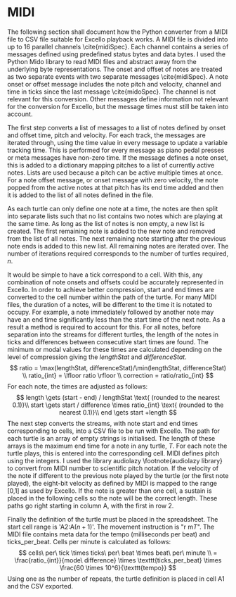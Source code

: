 # MIDI

The following section shall document how the Python converter from a MIDI file to CSV file suitable for Excello playback works. A MIDI file is divided into up to 16 parallel channels \cite{midiSpec}. Each channel contains a series of messages defined using predefined status bytes and data bytes. I used the Python Mido library to read MIDI files and abstract away from the underlying byte representations. The onset and offset of notes are treated as two separate events with two separate messages \cite{midiSpec}. A note onset or offset message includes the note pitch and velocity, channel and time in ticks since the last message \cite{midoSpec}. The channel is not relevant for this conversion. Other messages define information not relevant for the conversion for Excello, but the message times must still be taken into account. 

The first step converts a list of messages to a list of notes defined by onset and offset time, pitch and velocity. For each track, the messages are iterated through, using the time value in every message to update a variable tracking time. This is performed for every message as piano pedal presses or meta messages have non-zero time. If the message defines a note onset, this is added to a dictionary mapping pitches to a list of currently active notes. Lists are used because a pitch can be active multiple times at once. For a note offset message, or onset message with zero velocity, the note popped from the active notes at that pitch has its end time added and then it is added to the list of all notes defined in the file. 

As each turtle can only define one note at a time, the notes are then split into separate lists such that no list contains two notes which are playing at the same time. As long as the list of notes is non empty, a new list is created. The first remaining note is added to the new note and removed from the list of all notes. The next remaining note starting after the previous note ends is added to this new list. All remaining notes are iterated over. The number of iterations required corresponds to the number of turtles required, $n​$.

It would be simple to have a tick correspond to a cell. With this, any combination of note onsets and offsets could be accurately represented in Excello. In order to achieve better compression, start and end times are converted to the cell number within the path of the turtle. For many MIDI files, the duration of a notes, will be different to the time it is notated to occupy. For example, a note immediately followed by another note may have an end time significantly less than the start time of the next note. As a result a method is required to account for this. For all notes, before separation into the streams for different turtles, the length of the notes in ticks and differences between consecutive start times are found. The minimum or modal values for these times are calculated depending on the level of compression giving the $lengthStat$ and $differenceStat$. 
$$
ratio = \max(lengthStat, differenceStat)/\min(lengthStat, differenceStat) \\
ratio_{int} = \lfloor ratio \rfloor \\
correction = ratio/ratio_{int}
$$
For each note, the times are adjusted as follows:
$$
length \gets (start - end) / lengthStat \text{ (rounded to the nearest 0.1)}\\
start \gets start / difference \times ratio_{int} \text{ (rounded to the nearest 0.1)}\\
end \gets start +length
$$
The next step converts the streams, with note start and end times corresponding to cells, into a CSV file to be run with Excello. The path for each turtle is an array of empty strings is initialised. The length of these arrays is the maximum end time for a note in any turtle, $T​$.  For each note the turtle plays, this is entered into the corresponding cell. MIDI defines pitch using the integers. I used the library audiolazy \footnote{audiolazy library} to convert from MIDI number to scientific pitch notation. If the velocity of the note if different to the previous note played by the turtle (or the first note played), the eight-bit velocity as defined by MIDI is mapped to the range [0,1] as used by Excello. If the note is greater than one cell, a sustain is placed in the following cells so the note will be the correct length. These paths go right starting in column A, with the first in row 2. 

Finally the definition of the turtle must be placed in the spreadsheet. The start cell range is 'A2:A$(n+1)$'. The movement instruction is "r m$T$". The MIDI file contains meta data for the tempo (milliseconds per beat) and ticks_per_beat. Cells per minute is calculated as follows:
$$
cells\ per\ tick \times ticks\ per\ beat \times beat\ per\ minute \\
= \frac{ratio_{int}}{mode\ difference} \times \texttt{ticks_per_beat} \times \frac{60 \times 10^6}{\texttt{tempo}}
$$
Using one as the number of repeats, the turtle definition is placed in cell A1 and the CSV exported. 